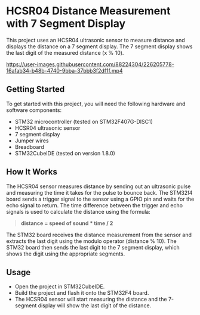 # HCSR04 Distance Measurement with 7 Segment Display
This project uses an HCSR04 ultrasonic sensor to measure distance and displays the distance on a 7 segment display. The 7 segment display shows the last digit of the measured distance (x % 10).


https://user-images.githubusercontent.com/88224304/226205778-16afab34-b48b-4740-9bba-37bbb3f2df1f.mp4


## Getting Started
To get started with this project, you will need the following hardware and software components:
- STM32 microcontroller (tested on STM32F407G-DISC1)
- HCSR04 ultrasonic sensor
- 7 segment display
- Jumper wires
- Breadboard
- STM32CubeIDE (tested on version 1.8.0)

## How It Works
The HCSR04 sensor measures distance by sending out an ultrasonic pulse and measuring the time it takes for the pulse to bounce back. The STM32f4 board sends a trigger signal to the sensor using a GPIO pin and waits for the echo signal to return. The time difference between the trigger and echo signals is used to calculate the distance using the formula:
>**distance = speed of sound * time / 2**

The STM32 board receives the distance measurement from the sensor and extracts the last digit using the modulo operator (distance % 10). The STM32 board then sends the last digit to the 7 segment display, which shows the digit using the appropriate segments.

## Usage
- Open the project in STM32CubeIDE.
- Build the project and flash it onto the STM32F4 board.
- The HCSR04 sensor will start measuring the distance and the 7-segment display will show the last digit of the distance.
